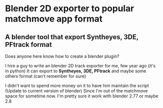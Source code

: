 # Blender 2D exporter to popular matchmove app format
## A blender tool that export Syntheyes, 3DE, PFtrack format

Does anyone here know how to create a blender plugin?

I hire a guy to write an blender 2D track exporter for me, few year ago (it's in python) It can export to **Syntheyes, 3DE, PFtrack** and maybe some others format (can't remember for sure)

I didn't want to spend more money on it to have him maintain the script (Update to current version of blender) Since I'm out of the matchmove space for sometime now. I'm pretty sure it work with blender 2.77 or maybe 2.8
